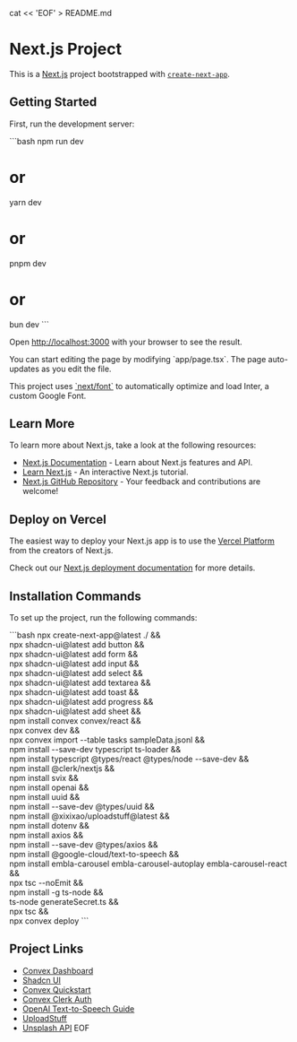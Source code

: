 cat << 'EOF' > README.md
# Next.js Project

This is a [Next.js](https://nextjs.org/) project bootstrapped with [`create-next-app`](https://github.com/vercel/next.js/tree/canary/packages/create-next-app).

## Getting Started

First, run the development server:

\`\`\`bash
npm run dev
# or
yarn dev
# or
pnpm dev
# or
bun dev
\`\`\`

Open [http://localhost:3000](http://localhost:3000) with your browser to see the result.

You can start editing the page by modifying \`app/page.tsx\`. The page auto-updates as you edit the file.

This project uses [\`next/font\`](https://nextjs.org/docs/basic-features/font-optimization) to automatically optimize and load Inter, a custom Google Font.

## Learn More

To learn more about Next.js, take a look at the following resources:

- [Next.js Documentation](https://nextjs.org/docs) - Learn about Next.js features and API.
- [Learn Next.js](https://nextjs.org/learn) - An interactive Next.js tutorial.
- [Next.js GitHub Repository](https://github.com/vercel/next.js/) - Your feedback and contributions are welcome!

## Deploy on Vercel

The easiest way to deploy your Next.js app is to use the [Vercel Platform](https://vercel.com/new?utm_medium=default-template&filter=next.js&utm_source=create-next-app&utm_campaign=create-next-app-readme) from the creators of Next.js.

Check out our [Next.js deployment documentation](https://nextjs.org/docs/deployment) for more details.

## Installation Commands

To set up the project, run the following commands:

\`\`\`bash
npx create-next-app@latest ./ && \
npx shadcn-ui@latest add button && \
npx shadcn-ui@latest add form && \
npx shadcn-ui@latest add input && \
npx shadcn-ui@latest add select && \
npx shadcn-ui@latest add textarea && \
npx shadcn-ui@latest add toast && \
npx shadcn-ui@latest add progress && \
npx shadcn-ui@latest add sheet && \
npm install convex convex/react && \
npx convex dev && \
npx convex import --table tasks sampleData.jsonl && \
npm install --save-dev typescript ts-loader && \
npm install typescript @types/react @types/node --save-dev && \
npm install @clerk/nextjs && \
npm install svix && \
npm install openai && \
npm install uuid && \
npm install --save-dev @types/uuid && \
npm install @xixixao/uploadstuff@latest && \
npm install dotenv && \
npm install axios && \
npm install --save-dev @types/axios && \
npm install @google-cloud/text-to-speech && \
npm install embla-carousel embla-carousel-autoplay embla-carousel-react && \
npx tsc --noEmit && \
npm install -g ts-node && \
ts-node generateSecret.ts && \
npx tsc && \
npx convex deploy
\`\`\`

## Project Links

- [Convex Dashboard](https://dashboard.convex.dev/)
- [Shadcn UI](https://ui.shadcn.com/)
- [Convex Quickstart](https://docs.convex.dev/quickstart/nextjs)
- [Convex Clerk Auth](https://docs.convex.dev/auth/clerk)
- [OpenAI Text-to-Speech Guide](https://platform.openai.com/docs/guides/text-to-speech)
- [UploadStuff](https://uploadstuff.dev/introduction)
- [Unsplash API](https://unsplash.com/oauth/applications/637747)
EOF

